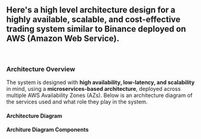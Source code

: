 ## Here's a high level architecture design for a highly available, scalable, and cost-effective trading system similar to Binance deployed on AWS (Amazon Web Service).
<br>

### Architecture Overview
The system is designed with **high availability, low-latency, and scalability** in mind, using a **microservices-based architecture**, deployed across multiple AWS Availability Zones (AZs). Below is an architecture diagram of the services used and what role they play in the system.

#### Architecture Diagram

#### Architure Diagram Components
